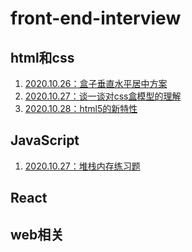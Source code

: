 # front-end-interview

## html和css
1. [2020.10.26：盒子垂直水平居中方案](https://github.com/tkiddo/front-end-interview/issues/1)
2. [2020.10.27：谈一谈对css盒模型的理解](https://github.com/tkiddo/front-end-interview/issues/2)
3. [2020.10.28：html5的新特性](https://github.com/tkiddo/front-end-interview/issues/3)

## JavaScript
1. [2020.10.27：堆栈内存练习题]()
## React

## web相关
